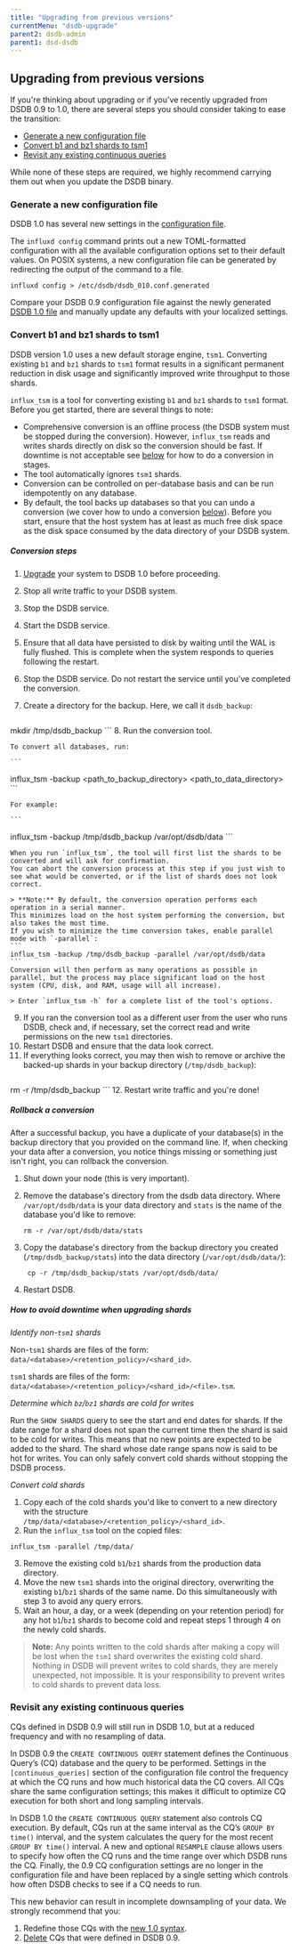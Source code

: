 ```yaml
---
title: "Upgrading from previous versions"
currentMenu: "dsdb-upgrade"
parent2: dsdb-admin
parent1: dsd-dsdb
---
```


## Upgrading from previous versions

If you're thinking about upgrading or if you've recently upgraded from DSDB 0.9 to 1.0, there are several steps you should consider taking to ease the transition:

* [Generate a new configuration file](/dsdb/administration/upgrading.md#generate-a-new-configuration-file)
* [Convert b1 and bz1 shards to tsm1](/dsdb/administration/upgrading.md#convert-b1-and-bz1-shards-to-tsm1)
* [Revisit any existing continuous queries](/dsdb/administration/upgrading.md#revisit-any-existing-continuous-queries)

While none of these steps are required, we highly recommend carrying them out when you update the DSDB binary.

### Generate a new configuration file

DSDB 1.0 has several new settings in the [configuration file](/dsdb/administration/config.md).

The `influxd config` command prints out a new TOML-formatted configuration with all the available configuration options set to their default values.
On POSIX systems, a new configuration file can be generated by redirecting the output of the command to a file.

```
influxd config > /etc/dsdb/dsdb_010.conf.generated
```

Compare your DSDB 0.9 configuration file against the newly generated [DSDB 1.0 file](/dsdb/administration/config.md) and manually update any defaults with your localized settings.

### Convert b1 and bz1 shards to tsm1
DSDB version 1.0 uses a new default storage engine, `tsm1`.
Converting existing `b1` and `bz1` shards to `tsm1` format results in a significant permanent reduction in disk usage and significantly improved write throughput to those shards.

`influx_tsm` is a tool for converting existing `b1` and `bz1` shards to `tsm1` format.
Before you get started, there are several things to note:

* Comprehensive conversion is an offline process (the DSDB system must be stopped during the conversion).
However, `influx_tsm` reads and writes shards directly on disk so the conversion should be fast.
If downtime is not acceptable see [below](/dsdb/administration/upgrading.md#how-to-avoid-downtime-when-upgrading-shards) for how to do a conversion in stages.
* The tool automatically ignores `tsm1` shards.
* Conversion can be controlled on per-database basis and can be run idempotently on any database.
* By default, the tool backs up databases so that you can undo a conversion (we cover how to undo a conversion [below](/dsdb/administration/upgrading.md#rollback-a-conversion)).
Before you start, ensure that the host system has at least as much free disk space as the disk space consumed by the data directory of your DSDB system.

##### Conversion steps

1. [Upgrade](https://dasudian.com/downloads.md) your system to DSDB 1.0 before proceeding.
2. Stop all write traffic to your DSDB system.
3. Stop the DSDB service.
4. Start the DSDB service.
5. Ensure that all data have persisted to disk by waiting until the WAL is fully flushed.
This is complete when the system responds to queries following the restart.
6. Stop the DSDB service. Do not restart the service until you've completed the conversion.
7. Create a directory for the backup. Here, we call it `dsdb_backup`:

    ```
mkdir /tmp/dsdb_backup
    ```
8. Run the conversion tool.

    To convert all databases, run:

    ```
influx_tsm -backup <path_to_backup_directory>  <path_to_data_directory>
    ```

    For example:

    ```
influx_tsm -backup /tmp/dsdb_backup /var/opt/dsdb/data
    ```

    When you run `influx_tsm`, the tool will first list the shards to be converted and will ask for confirmation.
    You can abort the conversion process at this step if you just wish to see what would be converted, or if the list of shards does not look correct.

    > **Note:** By default, the conversion operation performs each operation in a serial manner.
    This minimizes load on the host system performing the conversion, but also takes the most time.
    If you wish to minimize the time conversion takes, enable parallel mode with `-parallel`:
    ```
    influx_tsm -backup /tmp/dsdb_backup -parallel /var/opt/dsdb/data
    ```
    Conversion will then perform as many operations as possible in parallel, but the process may place significant load on the host system (CPU, disk, and RAM, usage will all increase).  

    > Enter `influx_tsm -h` for a complete list of the tool's options.
9. If you ran the conversion tool as a different user from the user who runs DSDB, check and, if necessary, set the correct read and write permissions on the new `tsm1` directories.
10. Restart DSDB and ensure that the data look correct.
11. If everything looks correct, you may then wish to remove or archive the backed-up shards in your backup directory (`/tmp/dsdb_backup`):
    ```
rm -r /tmp/dsdb_backup
    ```
12. Restart write traffic and you're done!

##### Rollback a conversion
After a successful backup, you have a duplicate of your database(s) in the backup directory that you provided on the command line.
If, when checking your data after a conversion, you notice things missing or something just isn't right, you can rollback the conversion.

1. Shut down your node (this is very important).
2. Remove the database's directory from the dsdb data directory.
Where `/var/opt/dsdb/data` is your data directory and `stats` is the name of the database you'd like to remove:

    ```
    rm -r /var/opt/dsdb/data/stats
    ```
3. Copy the database's directory from the backup directory you created (`/tmp/dsdb_backup/stats`) into the data directory (`/var/opt/dsdb/data/`):

    ```
     cp -r /tmp/dsdb_backup/stats /var/opt/dsdb/data/
    ```
4. Restart DSDB.

##### How to avoid downtime when upgrading shards

*Identify non-`tsm1` shards*

Non-`tsm1` shards are files of the form: `data/<database>/<retention_policy>/<shard_id>`.

`tsm1` shards are files of the form: `data/<database>/<retention_policy>/<shard_id>/<file>.tsm`.

*Determine which `bz`/`bz1` shards are cold for writes*

Run the `SHOW SHARDS` query to see the start and end dates for shards.
If the date range for a shard does not span the current time then the shard is said to be cold for writes.
This means that no new points are expected to be added to the shard.
The shard whose date range spans now is said to be hot for writes.
You can only safely convert cold shards without stopping the DSDB process.

*Convert cold shards*

1. Copy each of the cold shards you'd like to convert to a new directory with the structure `/tmp/data/<database>/<retention_policy>/<shard_id>`.
2. Run the `influx_tsm` tool on the copied files:
```
influx_tsm -parallel /tmp/data/
```
3. Remove the existing cold `b1`/`bz1` shards from the production data directory.
4. Move the new `tsm1` shards into the original directory, overwriting the existing `b1`/`bz1` shards of the same name. Do this simultaneously with step 3 to avoid any query errors.
5. Wait an hour, a day, or a week (depending on your retention period) for any hot `b1`/`bz1` shards to become cold and repeat steps 1 through 4 on the newly cold shards.

> **Note:** Any points written to the cold shards after making a copy will be lost when the `tsm1` shard overwrites the existing cold shard.
Nothing in DSDB will prevent writes to cold shards, they are merely unexpected, not impossible.
It is your responsibility to prevent writes to cold shards to prevent data loss.

### Revisit any existing continuous queries

CQs defined in DSDB 0.9 will still run in DSDB 1.0, but at a reduced frequency and with no resampling of data.

In DSDB 0.9 the `CREATE CONTINUOUS QUERY` statement defines the Continuous Query’s (CQ) database and the query to be performed.
Settings in the `[continuous_queries]` section of the configuration file control the frequency at which the CQ runs and how much historical data the CQ covers.
All CQs share the same configuration settings; this makes it difficult to optimize CQ execution for both short and long sampling intervals.

In DSDB 1.0 the `CREATE CONTINUOUS QUERY` statement also controls CQ execution.
By default, CQs run at the same interval as the CQ’s `GROUP BY time()` interval, and the system calculates the query for the most recent `GROUP BY time()` interval.
A new and optional `RESAMPLE` clause allows users to specify how often the CQ runs and the time range over which DSDB runs the CQ.
Finally, the 0.9 CQ configuration settings are no longer in the configuration file and have been replaced by a single setting which controls how often DSDB checks to see if a CQ needs to run.

This new behavior can result in incomplete downsampling of your data. We strongly recommend that you:

1. Redefine those CQs with the [new 1.0 syntax](/dsdb/query_language/continuous_queries.md#the-create-continuous-query-statement).
2. [Delete](/dsdb/query_language/continuous_queries.md#delete-cqs-with-drop) CQs that were defined in DSDB 0.9.
